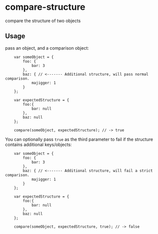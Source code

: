 # compare-structure

compare the structure of two objects

## Usage

pass an object, and a comparison object:

```
    var someObject = {
        foo: {
            bar: 3
        },
        baz: { // <------- Additional structure, will pass normal comparison.
            majigger: 1
        }
    };

    var expectedStructure = {
        foo:{
            bar: null
        },
        baz: null
    };

    compare(someObject, expectedStructure); // -> true
```

You can optionally pass `true` as the third parameter to fail if the structure contains additional keys/objects:

```
    var someObject = {
        foo: {
            bar: 3
        },
        baz: { // <------- Additional structure, will fail a strict comparison.
            majigger: 1
        }
    };

    var expectedStructure = {
        foo:{
            bar: null
        },
        baz: null
    };

    compare(someObject, expectedStructure, true); // -> false
```